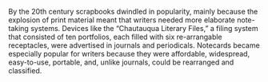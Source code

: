 By the 20th century scrapbooks dwindled in popularity, mainly because the explosion of print material meant that writers needed more elaborate note-taking systems. Devices like the “Chautauqua Literary Files,” a filing system that consisted of ten portfolios, each filled with six re-arrangable receptacles, were advertised in journals and periodicals. Notecards became especially popular for writers because they were affordable, widespread, easy-to-use, portable, and, unlike journals, could be rearranged and classified.
